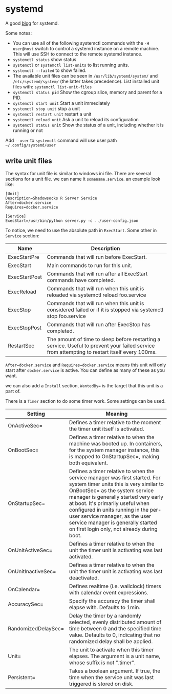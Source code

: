 # systemd
A good [blog](https://wiki.archlinux.org/index.php/Systemd) for systemd.

Some notes:

* You can use all of the following systemctl commands with the `-H user@host` switch to control a systemd instance on a remote machine. This will use SSH to connect to the remote systemd instance.
* `systemctl status` show status
* `systemctl` or `systemctl list-units` to list running units.
* `systemctl --failed` to show failed.
* The available unit files can be seen in `/usr/lib/systemd/system/` and `/etc/systemd/system/` (the latter takes precedence). List installed unit files with: `systemctl list-unit-files`
* `systemctl status pid` Show the cgroup slice, memory and parent for a PID.
* `systemctl start unit` Start a unit immediately
* `systemctl stop unit` stop a unit
* `systemctl restart unit` restart a unit
* `systemctl reload unit` Ask a unit to reload its configuration
* `systemctl status unit` Show the status of a unit, including whether it is running or not

Add `--user` to `systemctl` command will use user path ` ~/.config/systemd/user`
## write unit files
The syntax for unit file is similar to windows ini file. There are several sections for a unit file. we can name it `somename.service`. an example look like:

```
[Unit]
Description=Shadowsocks R Server Service
After=docker.service
Requires=docker.service

[Service]
ExecStart=/usr/bin/python server.py -c ../user-config.json
```
 To notice, we need to use the absolute path in `ExecStart`. Some other in `Service` section:

 | Name    | Description    |
 | --- | --- |
 |   ExecStartPre  |   Commands that will run before ExecStart.  |
 |   ExecStart  |  Main commands to run for this unit.   |
 |   ExecStartPost  | Commands that will run after all ExecStart commands have completed.    |
 |   ExecReload  |   Commands that will run when this unit is reloaded via systemctl reload foo.service  |
 |  ExecStop   |  Commands that will run when this unit is considered failed or if it is stopped via systemctl stop foo.service   |
 |  ExecStopPost   |   Commands that will run after ExecStop has completed.  |
 |   RestartSec  |   The amount of time to sleep before restarting a service. Useful to prevent your failed service from attempting to restart itself every 100ms.  |

`After=docker.service` and `Requires=docker.service` means this unit will only start after `docker.service` is active. You can define as many of these as you want.

we can also add a `Install` section, `WantedBy=` is the target that this unit is a part of.

There is a `Timer` section to do some timer work. Some settings can be used.

|       Setting       |                                                                                                                                                                                             Meaning                                                                                                                                                                                             |
| ------------------- | ----------------------------------------------------------------------------------------------------------------------------------------------------------------------------------------------------------------------------------------------------------------------------------------------------------------------------------------------------------------------------------------------- |
| OnActiveSec=        | Defines a timer relative to the moment the timer unit itself is activated.                                                                                                                                                                                                                                                                                                                      |
| OnBootSec=          | Defines a timer relative to when the machine was booted up. In containers, for the system manager instance, this is mapped to OnStartupSec=, making both equivalent.                                                                                                                                                                                                                            |
| OnStartupSec=       | Defines a timer relative to when the service manager was first started. For system timer units this is very similar to OnBootSec= as the system service manager is generally started very early at boot. It's primarily useful when configured in units running in the per-user service manager, as the user service manager is generally started on first login only, not already during boot. |
| OnUnitActiveSec=    | Defines a timer relative to when the unit the timer unit is activating was last activated.                                                                                                                                                                                                                                                                                                      |
| OnUnitInactiveSec=  | Defines a timer relative to when the unit the timer unit is activating was last deactivated.                                                                                                                                                                                                                                                                                                    |
| OnCalendar=         | Defines realtime (i.e. wallclock) timers with calendar event expressions.                                                                                                                                                                                                                                                                                                                       |
| AccuracySec=        | Specify the accuracy the timer shall elapse with. Defaults to 1min.                                                                                                                                                                                                                                                                                                                             |
| RandomizedDelaySec= | Delay the timer by a randomly selected, evenly distributed amount of time between 0 and the specified time value. Defaults to 0, indicating that no randomized delay shall be applied.                                                                                                                                                                                                          |
| Unit=               | The unit to activate when this timer elapses. The argument is a unit name, whose suffix is not ".timer".                                                                                                                                                                                                                                                                                        |
| Persistent=         |                                                                                                                                                                                                                                                                                                                                                                                                 Takes a boolean argument. If true, the time when the service unit was last triggered is stored on disk. |

